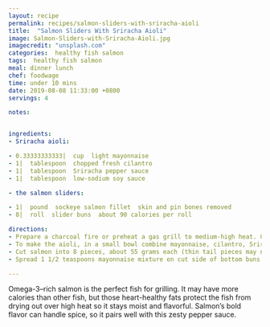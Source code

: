 ```yaml
---
layout: recipe
permalink: recipes/salmon-sliders-with-sriracha-aioli
title:  "Salmon Sliders With Sriracha Aioli"
image: Salmon-Sliders-with-Sriracha-Aioli.jpg
imagecredit: "unsplash.com"
categories:  healthy fish salmon
tags:  healthy fish salmon
meal: dinner lunch
chef: foodwage
time: under 10 mins
date: 2019-08-08 11:33:00 +0800
servings: 4

notes:


ingredients:
- Sriracha aioli:

- 0.33333333333|  cup  light mayonnaise
- 1|  tablespoon  chopped fresh cilantro
- 1|  tablespoon  Sriracha pepper sauce
- 1|  tablespoon  low-sodium soy sauce

- the salmon sliders:

- 1|  pound  sockeye salmon fillet  skin and pin bones removed
- 8|  roll  slider buns  about 90 calories per roll

directions:
- Prepare a charcoal fire or preheat a gas grill to medium-high heat. Coat grill rack with cooking spray.
- To make the aioli, in a small bowl combine mayonnaise, cilantro, Sriracha and soy sauce. Cover and chill until ready to serve. This makes about 8 tablespoons.
- Cut salmon into 8 pieces, about 55 grams each (thin tail pieces may need to be grilled on lightly greased foil and stacked after grilling). Place on grill 3–5 minutes, turning once, until medium or desired degree of doneness.
- Spread 1 1/2 teaspoons mayonnaise mixture on cut side of bottom buns. Place salmon and watercress on bottom bun; spoon on 1 1/2 teaspoons mayonnaise mixture and add bun top. Skewer with pick, if desired.

---
```


Omega-3–rich salmon is the perfect fish for grilling. It may have more calories than other fish, but those heart-healthy fats protect the fish from drying out over high heat so it stays moist and flavorful. Salmon’s bold flavor can handle spice, so it pairs well with this zesty pepper sauce.